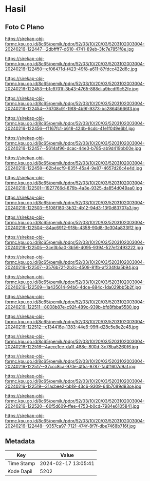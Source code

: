# Hasil

## Foto C Plano

https://sirekap-obj-formc.kpu.go.id/8c65/pemilu/pdpr/52/03/10/20/03/5203102003004-20240216-122447--2dbffff7-d610-4741-89eb-3fc7e7851f8e.jpg

https://sirekap-obj-formc.kpu.go.id/8c65/pemilu/pdpr/52/03/10/20/03/5203102003004-20240216-122450--cf06471d-f423-49f8-a611-87fdcc422d6c.jpg

https://sirekap-obj-formc.kpu.go.id/8c65/pemilu/pdpr/52/03/10/20/03/5203102003004-20240216-122453--b1c9701f-3b43-4765-888d-a9bcdf9c52fe.jpg

https://sirekap-obj-formc.kpu.go.id/8c65/pemilu/pdpr/52/03/10/20/03/5203102003004-20240216-122454--76708c91-19f8-4b9f-9373-bc28645666f3.jpg

https://sirekap-obj-formc.kpu.go.id/8c65/pemilu/pdpr/52/03/10/20/03/5203102003004-20240216-122456--f1167fc1-b618-424b-9cdc-41e1f049e6b1.jpg

https://sirekap-obj-formc.kpu.go.id/8c65/pemilu/pdpr/52/03/10/20/03/5203102003004-20240216-122457--5614af96-dcac-44e3-b785-ab9d419bb00e.jpg

https://sirekap-obj-formc.kpu.go.id/8c65/pemilu/pdpr/52/03/10/20/03/5203102003004-20240216-122458--62b4ecf9-835f-45a4-9e87-4657d26c4e4d.jpg

https://sirekap-obj-formc.kpu.go.id/8c65/pemilu/pdpr/52/03/10/20/03/5203102003004-20240216-122501--1927766d-879b-4a3e-9325-da854d049aa0.jpg

https://sirekap-obj-formc.kpu.go.id/8c65/pemilu/pdpr/52/03/10/20/03/5203102003004-20240216-122503--5108f180-3b32-4b12-94d3-13f0d83707a3.jpg

https://sirekap-obj-formc.kpu.go.id/8c65/pemilu/pdpr/52/03/10/20/03/5203102003004-20240216-122504--84ac6912-918b-4358-90d8-3e304a833ff2.jpg

https://sirekap-obj-formc.kpu.go.id/8c65/pemilu/pdpr/52/03/10/20/03/5203102003004-20240216-122505--3ce3b5a0-3b56-4095-9394-527ef2493222.jpg

https://sirekap-obj-formc.kpu.go.id/8c65/pemilu/pdpr/52/03/10/20/03/5203102003004-20240216-122507--3576b72f-2b2c-4509-81fb-af234fda5b94.jpg

https://sirekap-obj-formc.kpu.go.id/8c65/pemilu/pdpr/52/03/10/20/03/5203102003004-20240216-122509--1a435614-94b6-4dce-884c-1da029bb5b2f.jpg

https://sirekap-obj-formc.kpu.go.id/8c65/pemilu/pdpr/52/03/10/20/03/5203102003004-20240216-122511--8008b87e-c92f-489c-939b-bfd8fbba5580.jpg

https://sirekap-obj-formc.kpu.go.id/8c65/pemilu/pdpr/52/03/10/20/03/5203102003004-20240216-122512--c134416e-1383-44e6-99ff-d28c5e8e2c48.jpg

https://sirekap-obj-formc.kpu.go.id/8c65/pemilu/pdpr/52/03/10/20/03/5203102003004-20240216-122516--4aecc1ee-da1f-488e-800d-3c78ba5260f6.jpg

https://sirekap-obj-formc.kpu.go.id/8c65/pemilu/pdpr/52/03/10/20/03/5203102003004-20240216-122517--37ccc8ca-970e-4f5a-9787-fa4f1607d9af.jpg

https://sirekap-obj-formc.kpu.go.id/8c65/pemilu/pdpr/52/03/10/20/03/5203102003004-20240216-122519--31acbee2-bb19-43c6-9309-64b7089d93ce.jpg

https://sirekap-obj-formc.kpu.go.id/8c65/pemilu/pdpr/52/03/10/20/03/5203102003004-20240216-122520--60f5d609-ffee-4753-b0cd-7984e6105841.jpg

https://sirekap-obj-formc.kpu.go.id/8c65/pemilu/pdpr/52/03/10/20/03/5203102003004-20240216-122448--9357ca97-7121-474f-8f7f-dbe7468b716f.jpg


## Metadata

| Key        | Value               |
| ---------- | ------------------- |
| Time Stamp | 2024-02-17 13:05:41 |
| Kode Dapil | 5202                |



